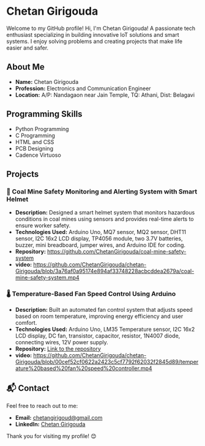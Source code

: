 # Chetan Girigouda

Welcome to my GitHub profile! Hi, I'm Chetan Girigouda! A passionate tech enthusiast specializing in building innovative IoT solutions and smart systems. I enjoy solving problems and creating projects that make life easier and safer.

## About Me

- **Name:** Chetan Girigouda
- **Profession:** Electronics and Communication Engineer
- **Location:** A/P: Nandagaon near Jain Temple, TQ: Athani, Dist: Belagavi

## Programming Skills

- Python Programming
- C Programming
- HTML and CSS
- PCB Designing
- Cadence Virtuoso

## Projects

### 🚀 Coal Mine Safety Monitoring and Alerting System with Smart Helmet

- **Description:** Designed a smart helmet system that monitors hazardous conditions in coal mines using sensors and provides real-time alerts to ensure worker safety.
- **Technologies Used:** Arduino Uno, MQ7 sensor, MQ2 sensor, DHT11 sensor, I2C 16x2 LCD display, TP4056 module, two 3.7V batteries, buzzer, mini breadboard, jumper wires, and Arduino IDE for coding.
- **Repository:** https://github.com/ChetanGirigouda/coal-mine-safety-system
- **video:** https://github.com/ChetanGirigouda/chetan-Girigouda/blob/3a76af0a95174e894af33748228acbcddea2679a/coal-mine-safety-system.mp4

### 🌡️ Temperature-Based Fan Speed Control Using Arduino

- **Description:** Built an automated fan control system that adjusts speed based on room temperature, improving energy efficiency and user comfort.
- **Technologies Used:** Arduino Uno, LM35 Temperature sensor, I2C 16x2 LCD display, DC fan, transistor, capacitor, resistor, 1N4007 diode, connecting wires, 12V power supply.
- **Repository:** [Link to the repository](#)
- **video:** https://github.com/ChetanGirigouda/chetan-Girigouda/blob/00cef52cf0622a2423c5cf7792f62032f2845d89/temperature%20based%20fan%20speed%20controller.mp4

## 📬 Contact

Feel free to reach out to me:

- **Email:** [chetangirigoud@gmail.com](mailto:chetangirigoud@gmail.com)
- **LinkedIn:** [Chetan Girigouda](https://www.linkedin.com/in/chetan-girigouda)

Thank you for visiting my profile! 😊

